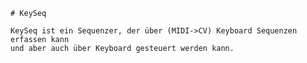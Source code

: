 	# KeySeq
	
	KeySeq ist ein Sequenzer, der über (MIDI->CV) Keyboard Sequenzen erfassen kann 
	und aber auch über Keyboard gesteuert werden kann.
	
	